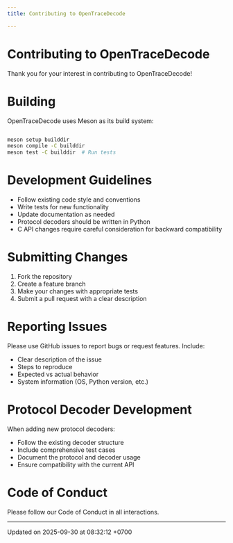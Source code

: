 ```yaml
---
title: Contributing to OpenTraceDecode

---
```


# Contributing to OpenTraceDecode



Thank you for your interest in contributing to OpenTraceDecode!


# Building

OpenTraceDecode uses Meson as its build system:

```bash

meson setup builddir
meson compile -C builddir
meson test -C builddir  # Run tests
```


# Development Guidelines



* Follow existing code style and conventions
* Write tests for new functionality
* Update documentation as needed
* Protocol decoders should be written in Python
* C API changes require careful consideration for backward compatibility

# Submitting Changes



1. Fork the repository
2. Create a feature branch
3. Make your changes with appropriate tests
4. Submit a pull request with a clear description

# Reporting Issues

Please use GitHub issues to report bugs or request features. Include:

* Clear description of the issue
* Steps to reproduce
* Expected vs actual behavior
* System information (OS, Python version, etc.)

# Protocol Decoder Development

When adding new protocol decoders:

* Follow the existing decoder structure
* Include comprehensive test cases
* Document the protocol and decoder usage
* Ensure compatibility with the current API

# Code of Conduct

Please follow our Code of Conduct in all interactions. 

-------------------------------

Updated on 2025-09-30 at 08:32:12 +0700
